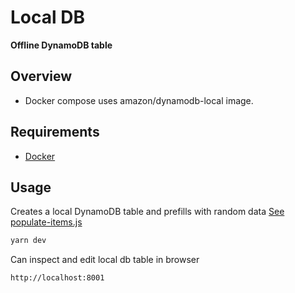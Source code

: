 # Local DB

**Offline DynamoDB table**

## Overview

- Docker compose uses amazon/dynamodb-local image.

## Requirements

- [Docker](https://www.docker.com)

## Usage

Creates a local DynamoDB table and prefills with random data [See populate-items.js](./populate-items.js)

```bash
yarn dev
```

Can inspect and edit local db table in browser

```
http://localhost:8001
```

